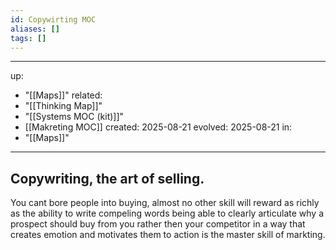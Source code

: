 ```yaml
---
id: Copywirting MOC
aliases: []
tags: []
---
```



---
up:
  - "[[Maps]]"
related:
  - "[[Thinking Map]]"
  - "[[Systems MOC (kit)]]"
  - [[Makreting MOC]]
created: 2025-08-21
evolved: 2025-08-21
in:
  - "[[Maps]]"
---
## Copywriting, the art of selling.

You cant bore people into buying, almost no other skill will reward as richly as
the ability to write compeling words being able to clearly articulate why a prospect
should buy from you rather then your competitor in a way that creates emotion
and motivates them to action is the master skill of markting.




